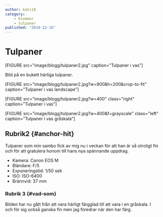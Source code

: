 ```yaml
---
author: kati18
category:
    - blommor
    - tulpaner
published: "2018-12-16"
---
```

Tulpaner
==================================

[FIGURE src="image/blogg/tulpaner2.jpg" caption="Tulpaner i vas"]

Bild på en bukett härliga tulpaner.

<!--more-->

[FIGURE src="image/blogg/tulpaner2.jpg?w=800&h=200&crop-to-fit" caption="Tulpaner i vas landscape"]

[FIGURE src="image/blogg/tulpaner2.jpg?w=400" class="right" caption="Tulpaner i vas"]

[FIGURE src="image/blogg/tulpaner2.jpg?w=400&f=grayscale" class="left" caption="Tulpaner i vas gråskala"]

Rubrik2 {#anchor-hit}
-----------------------------------
Tulpaner som min sambo fick av mig nu i veckan för att han är så otroligt fin och för att gratulera honom till hans nya spännande uppdrag.

- Kamera: Canon EOS M
- Bländare: F/5
- Exponeringstid: 1/50 sek
- ISO: ISO-6400
- Brännvid: 37 mm


### Rubrik 3 {#vad-som}

Bilden har nu gått från att vara härligt färgglad till att vara i en gråskala. I och för sig också ganska fin men jag föredrar när den har färg.
